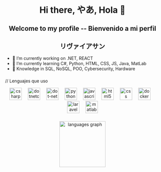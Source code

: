<h1 align="center">Hi there, やあ, Hola 👋</h1>
<h2 align="center">Welcome to my profile -- Bienvenido a mi perfil</h2>
<h2 align="center">リヴァイアサン</h2>

- 🔭 I’m currently working on .NET, REACT
- 🌱 I’m currently learning C#, Python, HTML, CSS, JS, Java, MatLab
- 👀 Knowledge in SQL, NoSQL, POO, Cybersecurity, Hardware
###

// Lenguajes que uso

<div align="center">
  <img src="https://cdn.jsdelivr.net/gh/devicons/devicon/icons/csharp/csharp-original.svg" height="40" alt="csharp logo"  />
  <img width="12" />
  <img src="https://cdn.jsdelivr.net/gh/devicons/devicon/icons/dotnetcore/dotnetcore-original.svg" height="40" alt="dotnetcore logo"  />
  <img width="12" />
  <img src="https://cdn.jsdelivr.net/gh/devicons/devicon/icons/dot-net/dot-net-original.svg" height="40" alt="dot-net logo"  />
  <img width="12" />
  <img src="https://cdn.jsdelivr.net/gh/devicons/devicon/icons/python/python-original.svg" height="40" alt="python logo"  />
  <img width="12" />
  <img src="https://cdn.jsdelivr.net/gh/devicons/devicon/icons/javascript/javascript-original.svg" height="40" alt="javascript logo"  />
  <img width="12" />
  <img src="https://cdn.jsdelivr.net/gh/devicons/devicon/icons/html5/html5-original.svg" height="40" alt="html5 logo"  />
  <img width="12" />
  <img src="https://cdn.jsdelivr.net/gh/devicons/devicon/icons/css3/css3-original.svg" height="40" alt="css logo"  />
  <img width="12" />
  <img src="https://cdn.jsdelivr.net/gh/devicons/devicon/icons/docker/docker-original.svg" height="40" alt="docker logo"  />
  <img width="12" />
  <img src="https://cdn.jsdelivr.net/gh/devicons/devicon/icons/laravel/laravel-original.svg" height="40" alt="laravel logo"  />
  <img width="12" />
  <img src="https://cdn.jsdelivr.net/gh/devicons/devicon/icons/matlab/matlab-original.svg" height="40" alt="matlab logo"  />
</div>

###
<div align="center">
  <img src="https://github-readme-stats.vercel.app/api/top-langs?username=levyasfc&locale=es&hide_title=true&layout=compact&card_width=320&langs_count=5&theme=radical&hide_border=false&order=2" height="150" alt="languages graph"  />
</div>
